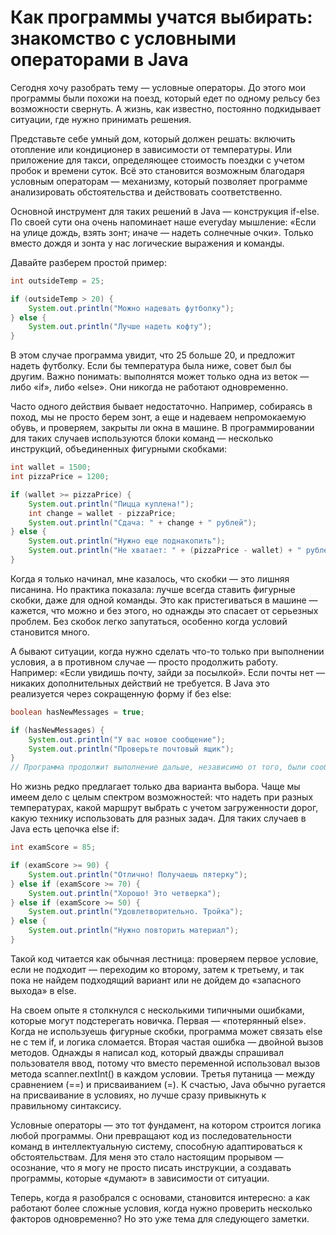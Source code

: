 # Как программы учатся выбирать: знакомство с условными операторами в Java

Сегодня хочу разобрать тему — условные операторы. До этого мои программы были похожи на поезд, который едет по одному рельсу без возможности свернуть. А жизнь, как известно, постоянно подкидывает ситуации, где нужно принимать решения.

Представьте себе умный дом, который должен решать: включить отопление или кондиционер в зависимости от температуры. Или приложение для такси, определяющее стоимость поездки с учетом пробок и времени суток. Всё это становится возможным благодаря условным операторам — механизму, который позволяет программе анализировать обстоятельства и действовать соответственно.

Основной инструмент для таких решений в Java — конструкция if-else. По своей сути она очень напоминает наше everyday мышление: «Если на улице дождь, взять зонт; иначе — надеть солнечные очки». Только вместо дождя и зонта у нас логические выражения и команды.

Давайте разберем простой пример:

```java
int outsideTemp = 25;

if (outsideTemp > 20) {
    System.out.println("Можно надевать футболку");
} else {
    System.out.println("Лучше надеть кофту");
}
```

В этом случае программа увидит, что 25 больше 20, и предложит надеть футболку. Если бы температура была ниже, совет был бы другим. Важно понимать: выполнятся может только одна из веток — либо «if», либо «else». Они никогда не работают одновременно.

Часто одного действия бывает недостаточно. Например, собираясь в поход, мы не просто берем зонт, а еще и надеваем непромокаемую обувь, и проверяем, закрыты ли окна в машине. В программировании для таких случаев используются блоки команд — несколько инструкций, объединенных фигурными скобками:

```java
int wallet = 1500;
int pizzaPrice = 1200;

if (wallet >= pizzaPrice) {
    System.out.println("Пицца куплена!");
    int change = wallet - pizzaPrice;
    System.out.println("Сдача: " + change + " рублей");
} else {
    System.out.println("Нужно еще поднакопить");
    System.out.println("Не хватает: " + (pizzaPrice - wallet) + " рублей");
}
```

Когда я только начинал, мне казалось, что скобки — это лишняя писанина. Но практика показала: лучше всегда ставить фигурные скобки, даже для одной команды. Это как пристегиваться в машине — кажется, что можно и без этого, но однажды это спасает от серьезных проблем. Без скобок легко запутаться, особенно когда условий становится много.

А бывают ситуации, когда нужно сделать что-то только при выполнении условия, а в противном случае — просто продолжить работу. Например: «Если увидишь почту, зайди за посылкой». Если почты нет — никаких дополнительных действий не требуется. В Java это реализуется через сокращенную форму if без else:

```java
boolean hasNewMessages = true;

if (hasNewMessages) {
    System.out.println("У вас новое сообщение");
    System.out.println("Проверьте почтовый ящик");
}
// Программа продолжит выполнение дальше, независимо от того, были сообщения или нет
```

Но жизнь редко предлагает только два варианта выбора. Чаще мы имеем дело с целым спектром возможностей: что надеть при разных температурах, какой маршрут выбрать с учетом загруженности дорог, какую технику использовать для разных задач. Для таких случаев в Java есть цепочка else if:

```java
int examScore = 85;

if (examScore >= 90) {
    System.out.println("Отлично! Получаешь пятерку");
} else if (examScore >= 70) {
    System.out.println("Хорошо! Это четверка");
} else if (examScore >= 50) {
    System.out.println("Удовлетворительно. Тройка");
} else {
    System.out.println("Нужно повторить материал");
}
```

Такой код читается как обычная лестница: проверяем первое условие, если не подходит — переходим ко второму, затем к третьему, и так пока не найдем подходящий вариант или не дойдем до «запасного выхода» в else.

На своем опыте я столкнулся с несколькими типичными ошибками, которые могут подстерегать новичка. Первая — «потерянный else». Когда не используешь фигурные скобки, программа может связать else не с тем if, и логика сломается. Вторая частая ошибка — двойной вызов методов. Однажды я написал код, который дважды спрашивал пользователя ввод, потому что вместо переменной использовал вызов метода scanner.nextInt() в каждом условии. Третья путаница — между сравнением (==) и присваиванием (=). К счастью, Java обычно ругается на присваивание в условиях, но лучше сразу привыкнуть к правильному синтаксису.

Условные операторы — это тот фундамент, на котором строится логика любой программы. Они превращают код из последовательности команд в интеллектуальную систему, способную адаптироваться к обстоятельствам. Для меня это стало настоящим прорывом — осознание, что я могу не просто писать инструкции, а создавать программы, которые «думают» в зависимости от ситуации.

Теперь, когда я разобрался с основами, становится интересно: а как работают более сложные условия, когда нужно проверить несколько факторов одновременно? Но это уже тема для следующего заметки.
